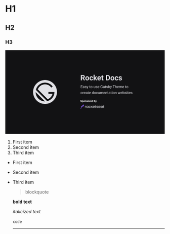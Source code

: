 # H1
## H2
### H3

![alt text](./static/banner.png)

1. First item
2. Second item
3. Third item

- First item
- Second item
- Third item

	> blockquote

	**bold text**
  
  *italicized text*
  
  `code`
  
  ---
